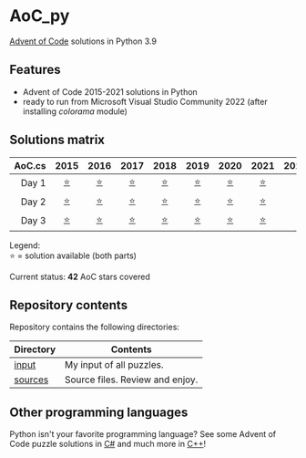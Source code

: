 # AoC_py
[Advent of Code](http://adventofcode.com) solutions in Python 3.9


## Features
- Advent of Code 2015-2021 solutions in Python
- ready to run from Microsoft Visual Studio Community 2022 (after installing *colorama* module)


## Solutions matrix
AoC.cs | 2015 | 2016 | 2017 | 2018 | 2019 | 2020 | 2021 | 2022
------: | :--: | :--: | :--: | :--: | :--: | :--: | :--: | :--:
Day 1 | [⭐](sources/2015/Day01_2015.py) | [⭐](sources/2016/Day01_2016.py) | [⭐](sources/2017/Day01_2017.py) | [⭐](sources/2018/Day01_2018.py) | [⭐](sources/2019/Day01_2019.py) | [⭐](sources/2020/Day01_2020.py) | [⭐](sources/2021/Day01_2021.py) |
Day 2 | [⭐](sources/2015/Day02_2015.py) | [⭐](sources/2016/Day02_2016.py) | [⭐](sources/2017/Day02_2017.py) | [⭐](sources/2018/Day02_2018.py) | [⭐](sources/2019/Day02_2019.py) | [⭐](sources/2020/Day02_2020.py) | [⭐](sources/2021/Day02_2021.py) |
Day 3 | [⭐](sources/2015/Day03_2015.py) | [⭐](sources/2016/Day03_2016.py) | [⭐](sources/2017/Day03_2017.py) | [⭐](sources/2018/Day03_2018.py) | [⭐](sources/2019/Day03_2019.py) | [⭐](sources/2020/Day03_2020.py) | [⭐](sources/2021/Day03_2021.py) |

Legend: <br />
⭐ = solution available (both parts) <br />

Current status: **42** AoC stars covered

## Repository contents

Repository contains the following directories:

| Directory              | Contents                                                                                                                                                                                                                                                                            |
| ---------------------- | ----------------------------------------------------------------------------------------------------------------------------------------------------------------------------------------------------------------------------------------------------------------------------------- |
| [input](input)         | My input of all puzzles.                                                                                                                                                                                                                                                            |
| [sources](sources)     | Source files. Review and enjoy.                                                                                                                                                                                                                                                     |


## Other programming languages

Python isn't your favorite programming language? See some Advent of Code puzzle solutions in [C#](https://github.com/tbielak/AoC_cs) and much more in [C++](https://github.com/tbielak/AoC_cpp)!
